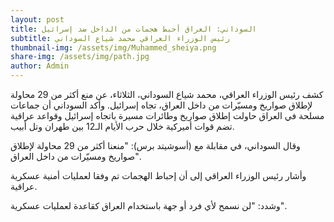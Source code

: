 ```yaml
---
layout: post
title: السوداني: العراق أحبط هجمات من الداخل ضد إسرائيل
subtitle: رئيس الوزراء العراقي محمد شياع السوداني
thumbnail-img: /assets/img/Muhammed_sheiya.png
share-img: /assets/img/path.jpg
author: Admin
---
```


كشف رئيس الوزراء العراقي، محمد شياع السوداني، الثلاثاء، عن منع أكثر من 29 محاولة لإطلاق صواريخ ومسيّرات من داخل العراق، تجاه إسرائيل.
وأكد السوداني أن جماعات مسلحة في العراق حاولت إطلاق صواريخ وطائرات مسيرة باتجاه إسرائيل وقواعد عراقية تضم قوات أميركية خلال حرب الأيام الـ12 بين طهران وتل أبيب.

وقال السوداني، في مقابلة مع (أسوشيتد برس): "منعنا أكثر من 29 محاولة لإطلاق صواريخ ومسيّرات من داخل العراق".

وأشار رئيس الوزراء العراقي إلى أن إحباط الهجمات تم وفقا لعمليات أمنية عسكرية عراقية.

وشدد: "لن نسمح لأي فرد أو جهة باستخدام العراق كقاعدة لعمليات عسكرية".
